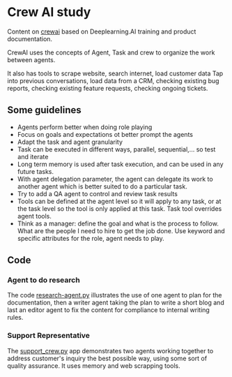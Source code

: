 # Crew AI study

Content on [crewai](https://www.crewai.com/) based on Deeplearning.AI training and product documentation.

CrewAI uses the concepts of Agent, Task and crew to organize the work between agents.

It also has tools to scrape website, search internet, load customer data
Tap into previous conversations, load data from a CRM, checking existing bug reports, checking existing feature requests, checking ongoing tickets.

## Some guidelines

* Agents perform better when doing role playing
* Focus on goals and expectations ot better prompt the agents
* Adapt the task and agent granularity
* Task can be executed in different ways, parallel, sequential,... so test and iterate
* Long term memory is used after task execution, and can be used in any future tasks. 
* With agent delegation parameter, the agent can delegate its work to another agent which is better suited to do a particular task.
* Try to add a QA agent to control and review task results
* Tools can be defined at the agent level so it will apply to any task, or at the task level so the tool is only applied at this task. Task tool overrides agent tools.
* Think as a manager: define the goal and what is the process to follow. What are the people I need to hire to get the job done. Use keyword and specific attributes for the role, agent needs to play.

## Code

### Agent to do research

The code [research-agent.py](https://github.com/jbcodeforce/ML-studies/tree/master/techno/crew-ai/research-agent.py) illustrates the use of one agent to plan for the documentation, then a writer agent taking the plan to write a short blog and last an editor agent to fix the content for compliance to internal writing rules.

### Support Representative

The [support_crew.py](https://github.com/jbcodeforce/ML-studies/tree/master/techno/crew-ai/support_crew.py) app demonstrates two agents working together to address customer's inquiry the best possible way, using some sort of quality assurance. It uses memory and web scrapping tools. 

